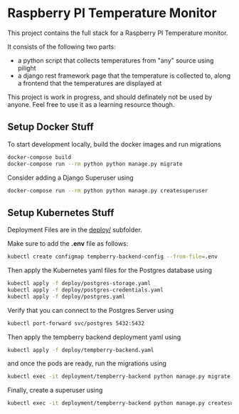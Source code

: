# Raspberry PI Temperature Monitor

This project contains the full stack for a Raspberry PI Temperature monitor. 

It consists of the following two parts:

* a python script that collects temperatures from "any" source using pilight
* a django rest framework page that the temperature is collected to, along a frontend that the temperatures are displayed at

This project is work in progress, and should definately not be used by anyone. Feel free to use it as a learning resource though.
 

## Setup Docker Stuff

To start development locally, build the docker images and run migrations

```bash
docker-compose build
docker-compose run --rm python python manage.py migrate
```

Consider adding a Django Superuser using
```bash
docker-compose run --rm python python manage.py createsuperuser
```

## Setup Kubernetes Stuff

Deployment Files are in the [deploy/](deploy/) subfolder.

Make sure to add the **.env** file as follows:
```bash
kubectl create configmap tempberry-backend-config --from-file=.env
```

Then apply the Kubernetes yaml files for the Postgres database using

```bash
kubectl apply -f deploy/postgres-storage.yaml
kubectl apply -f deploy/postgres-credentials.yaml
kubectl apply -f deploy/postgres.yaml
```

Verify that you can connect to the Postgres Server using

```bash
kubectl port-forward svc/postgres 5432:5432
```

Then apply the tempberry backend deployment yaml using

```bash
kubectl apply -f deploy/tempberry-backend.yaml
```

and once the pods are ready, run the migrations using

```bash
kubectl exec -it deployment/tempberry-backend python manage.py migrate
```

Finally, create a superuser using

```bash
kubectl exec -it deployment/tempberry-backend python manage.py createsuperuser
```
